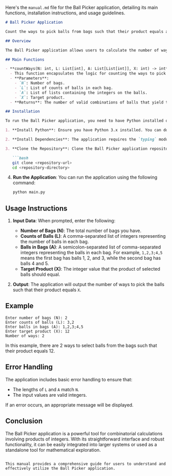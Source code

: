 Here's the `manual.md` file for the Ball Picker application, detailing its main functions, installation instructions, and usage guidelines.

```markdown
# Ball Picker Application

Count the ways to pick balls from bags such that their product equals a specified target.

## Overview

The Ball Picker application allows users to calculate the number of ways to select balls from multiple bags, where each bag contains a different set of balls. The goal is to find combinations of selected balls whose product equals a given target value.

## Main Functions

- **countWays(N: int, L: List[int], A: List[List[int]], X: int) -> int**: 
  - This function encapsulates the logic for counting the ways to pick balls from bags.
  - **Parameters**:
    - `N`: Number of bags.
    - `L`: List of counts of balls in each bag.
    - `A`: List of lists containing the integers on the balls.
    - `X`: Target product.
  - **Returns**: The number of valid combinations of balls that yield the product equal to `X`.

## Installation

To run the Ball Picker application, you need to have Python installed on your machine. Follow these steps to set up the environment:

1. **Install Python**: Ensure you have Python 3.x installed. You can download it from [python.org](https://www.python.org/downloads/).

2. **Install Dependencies**: The application requires the `typing` module, which is included in Python 3.5 and later. If you are using an earlier version, please upgrade your Python installation.

3. **Clone the Repository**: Clone the Ball Picker application repository from your version control system (e.g., GitHub).

   ```bash
   git clone <repository-url>
   cd <repository-directory>
   ```

4. **Run the Application**: You can run the application using the following command:

   ```bash
   python main.py
   ```

## Usage Instructions

1. **Input Data**: When prompted, enter the following:
   - **Number of Bags (N)**: The total number of bags you have.
   - **Counts of Balls (L)**: A comma-separated list of integers representing the number of balls in each bag.
   - **Balls in Bags (A)**: A semicolon-separated list of comma-separated integers representing the balls in each bag. For example, `1,2,3;4,5` means the first bag has balls 1, 2, and 3, while the second bag has balls 4 and 5.
   - **Target Product (X)**: The integer value that the product of selected balls should equal.

2. **Output**: The application will output the number of ways to pick the balls such that their product equals `X`.

## Example

```
Enter number of bags (N): 2
Enter counts of balls (L): 3,2
Enter balls in bags (A): 1,2,3;4,5
Enter target product (X): 12
Number of ways: 2
```

In this example, there are 2 ways to select balls from the bags such that their product equals 12.

## Error Handling

The application includes basic error handling to ensure that:
- The lengths of `L` and `A` match `N`.
- The input values are valid integers.

If an error occurs, an appropriate message will be displayed.

## Conclusion

The Ball Picker application is a powerful tool for combinatorial calculations involving products of integers. With its straightforward interface and robust functionality, it can be easily integrated into larger systems or used as a standalone tool for mathematical exploration.
```

This manual provides a comprehensive guide for users to understand and effectively utilize the Ball Picker application.